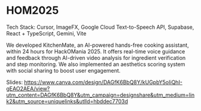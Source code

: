 # HOM2025
 
Tech Stack: Cursor, ImageFX, Google Cloud Text-to-Speech API, Supabase, React + TypeScript, Gemini, Vite

We developed KitchenMate, an AI-powered hands-free cooking assistant, within 24 hours for HackOMania 2025. It offers real-time voice guidance and feedback through AI-driven video analysis for ingredient verification and step monitoring. We also implemented an aesthetics scoring system with social sharing to boost user engagement.

Slides: https://www.canva.com/design/DAGfK6BbQ8Y/kUGpbY5oIiQhI-gEAO2AEA/view?utm_content=DAGfK6BbQ8Y&utm_campaign=designshare&utm_medium=link2&utm_source=uniquelinks&utlId=hbddec7703d
